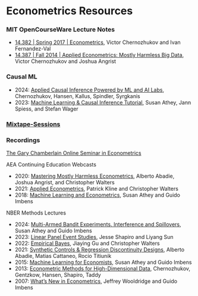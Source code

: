 # Econometrics Resources

### MIT OpenCourseWare Lecture Notes
- [14.382 | Spring 2017 | Econometrics](https://ocw.mit.edu/courses/14-382-econometrics-spring-2017/), Victor Chernozhukov and Ivan Fernandez-Val 
- [14.387 | Fall 2014 | Applied Econometrics: Mostly Harmless Big Data](https://ocw.mit.edu/courses/14-387-applied-econometrics-mostly-harmless-big-data-fall-2014/), Victor Chernozhukov and Joshua Angrist 

### Causal ML 

   - 2024: [Applied Causal Inference Powered by ML and AI Labs](https://causalml-book.org/labs.html), Chernozhukov, Hansen, Kallus, Spindler, Syrgkanis
   - 2023: [Machine Learning & Causal Inference Tutorial](https://bookdown.org/stanfordgsbsilab/ml-ci-tutorial/), Susan Athey, Jann Spiess, and Stefan Wager

 ### [Mixtape-Sessions](https://github.com/orgs/Mixtape-Sessions/repositories)

### Recordings
 [The Gary Chamberlain Online Seminar in Econometrics](https://www.chamberlainseminar.org/home)

AEA Continuing Education Webcasts
   - 2020: [Mastering Mostly Harmless Econometrics](https://www.aeaweb.org/conference/cont-ed/2020-webcasts), Alberto Abadie, Joshua Angrist, and Christopher Walters
   - 2021: [Applied Econometrics](https://www.aeaweb.org/conference/cont-ed/2021-webcasts), Patrick Kline and Christopher Walters
   - 2018: [Machine Learning and Econometrics](https://www.aeaweb.org/conference/cont-ed/2018-webcasts), Susan Athey and Guido Imbens
     
NBER Methods Lectures
   -  2024: [Multi-Armed Bandit Experiments. Interference and Spillovers](https://www.youtube.com/watch?v=I6GyDWh8kfw&list=PLzkvpFzYZ4tqxt_6M_DHpLk9VAkEzS6kh), Susan Athey and Guido Imbens
   -  2023: [Linear Panel Event Studies](https://www.youtube.com/watch?v=B4Q-KAGcadU&list=PLzkvpFzYZ4tpe2KrfFbQ-k4W7AMOlq0IL), Jesse Shapiro and Liyang Sun
   -  2022: [Empirical Bayes](https://www.youtube.com/watch?v=z0cdgtcWs0c&list=PLzkvpFzYZ4tp9T7DVLjNisuP9v--0gWtF), Jiaying Gu and Christopher Walters
   -  2021: [Synthetic Controls & Regression Discontinuity Designs](https://www.youtube.com/watch?v=oDNaOpNK6G4), Alberto Abadie, Matias Cattaneo, Rocio Titiunik
   -  2015: [Machine Learning for Economists](https://www.youtube.com/watch?v=hp5uEZshJlY&list=PLzkvpFzYZ4trimNzdGJY1fyX1glR5LnHx), Susan Athey and Guido Imbens
   -  2013: [Econometric Methods for High-Dimensional Data](https://www.youtube.com/watch?v=bdbDq012SEk&list=PLzkvpFzYZ4trMgRxl-4tRqSEcqAOZuoA3), Chernozhukov, Gentzkow, Hansen, Shapiro, Taddy
   -  2007: [What’s New in Econometrics](https://www.youtube.com/watch?v=YguQBF-vzWg&list=PLzkvpFzYZ4trFArm_VjRSscL5AyQSQQLc), Jeffrey Wooldridge and Guido Imbens
     
